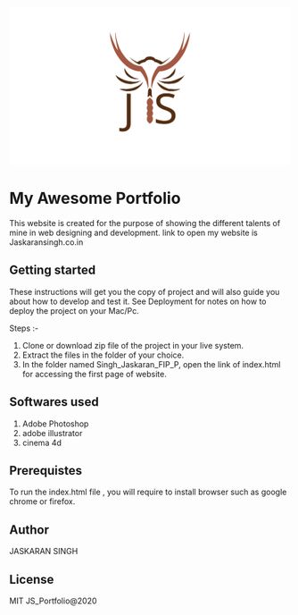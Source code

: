 
![dashboard !](images/mylogo.svg "the shelf")
# My Awesome Portfolio
This website is created for the purpose of showing the different talents of mine in web designing and development. link to open my website is Jaskaransingh.co.in

## Getting started
These instructions will get you the copy of project and will also guide you about how to develop and test it. See Deployment for notes on how to deploy the project on your Mac/Pc.

Steps :-
1. Clone or download zip file of the project in your live system.
2. Extract the files in the folder of your choice.
3. In the folder named Singh_Jaskaran_FIP_P, open the link of index.html for accessing the first page of website.

## Softwares used
1. Adobe Photoshop
2. adobe illustrator
3. cinema 4d

## Prerequistes
To run the index.html file , you will require to install browser such as google chrome or firefox.

## Author
JASKARAN SINGH

## License
MIT JS_Portfolio@2020
